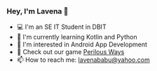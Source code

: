 ### Hey, I'm Lavena 👋
- 💻 I'm an SE IT Student in DBIT
- 🌱 I'm currently learning Kotlin and Python
- 📱 I'm interested in Android App Development
- 👀 Check out our game [Perilous Ways](https://play.google.com/store/apps/details?id=com.Teknack.PerilousWays)
- 📫 How to reach me: lavenababu@yahoo.com

<!--
**Lavenababu/Lavenababu** is a ✨ _special_ ✨ repository because its `README.md` (this file) appears on your GitHub profile.

Here are some ideas to get you started:

- 🔭 I’m currently working on ...
- 👯 I’m looking to collaborate on ...
- 🤔 I’m looking for help with ...
- 💬 Ask me about ...
- 😄 Pronouns: ...
- ⚡ Fun fact: ...
-->
